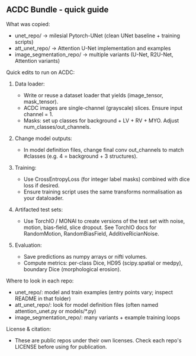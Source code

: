 ﻿ACDC Bundle - quick guide
-------------------------

What was copied:
- unet_repo/             -> milesial Pytorch-UNet (clean UNet baseline + training scripts)
- att_unet_repo/         -> Attention U-Net implementation and examples
- image_segmentation_repo/ -> multiple variants (U-Net, R2U-Net, Attention variants)

Quick edits to run on ACDC:
1) Data loader:
   - Write or reuse a dataset loader that yields (image_tensor, mask_tensor).
   - ACDC images are single-channel (grayscale) slices. Ensure input channel = 1.
   - Masks: set up classes for background + LV + RV + MYO. Adjust num_classes/out_channels.

2) Change model outputs:
   - In model definition files, change final conv out_channels to match #classes (e.g. 4 = background + 3 structures).

3) Training:
   - Use CrossEntropyLoss (for integer label masks) combined with dice loss if desired.
   - Ensure training script uses the same transforms normalisation as your dataloader.

4) Artifacted test sets:
   - Use TorchIO / MONAI to create versions of the test set with noise, motion, bias-field, slice dropout. See TorchIO docs for RandomMotion, RandomBiasField, AdditiveRicianNoise.

5) Evaluation:
   - Save predictions as numpy arrays or nifti volumes.
   - Compute metrics: per-class Dice, HD95 (scipy.spatial or medpy), boundary Dice (morphological erosion).

Where to look in each repo:
- unet_repo/: model and train examples (entry points vary; inspect README in that folder)
- att_unet_repo/: look for model definition files (often named attention_unet.py or models/*.py)
- image_segmentation_repo/: many variants + example training loops

License & citation:
- These are public repos under their own licenses. Check each repo's LICENSE before using for publication.
